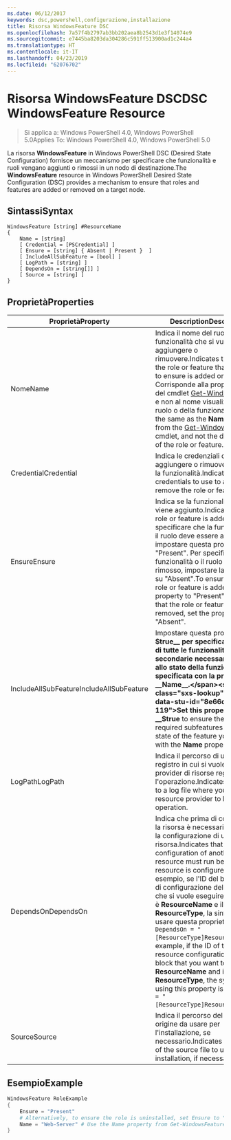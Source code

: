 ```yaml
---
ms.date: 06/12/2017
keywords: dsc,powershell,configurazione,installazione
title: Risorsa WindowsFeature DSC
ms.openlocfilehash: 7a57f4b2797ab3bb202aea8b2543d1e3f14074e9
ms.sourcegitcommit: e7445ba8203da304286c591ff513900ad1c244a4
ms.translationtype: HT
ms.contentlocale: it-IT
ms.lasthandoff: 04/23/2019
ms.locfileid: "62076702"
---
```

# <a name="dsc-windowsfeature-resource"></a><span data-ttu-id="8e66d-103">Risorsa WindowsFeature DSC</span><span class="sxs-lookup"><span data-stu-id="8e66d-103">DSC WindowsFeature Resource</span></span>

> <span data-ttu-id="8e66d-104">Si applica a: Windows PowerShell 4.0, Windows PowerShell 5.0</span><span class="sxs-lookup"><span data-stu-id="8e66d-104">Applies To: Windows PowerShell 4.0, Windows PowerShell 5.0</span></span>

<span data-ttu-id="8e66d-105">La risorsa **WindowsFeature** in Windows PowerShell DSC (Desired State Configuration) fornisce un meccanismo per specificare che funzionalità e ruoli vengano aggiunti o rimossi in un nodo di destinazione.</span><span class="sxs-lookup"><span data-stu-id="8e66d-105">The **WindowsFeature** resource in Windows PowerShell Desired State Configuration (DSC) provides a mechanism to ensure that roles and features are added or removed on a target node.</span></span>

## <a name="syntax"></a><span data-ttu-id="8e66d-106">Sintassi</span><span class="sxs-lookup"><span data-stu-id="8e66d-106">Syntax</span></span>

```
WindowsFeature [string] #ResourceName
{
    Name = [string]
    [ Credential = [PSCredential] ]
    [ Ensure = [string] { Absent | Present }  ]
    [ IncludeAllSubFeature = [bool] ]
    [ LogPath = [string] ]
    [ DependsOn = [string[]] ]
    [ Source = [string] ]
}
```

## <a name="properties"></a><span data-ttu-id="8e66d-107">Proprietà</span><span class="sxs-lookup"><span data-stu-id="8e66d-107">Properties</span></span>

|  <span data-ttu-id="8e66d-108">Proprietà</span><span class="sxs-lookup"><span data-stu-id="8e66d-108">Property</span></span>  |  <span data-ttu-id="8e66d-109">Description</span><span class="sxs-lookup"><span data-stu-id="8e66d-109">Description</span></span>   |
|---|---|
| <span data-ttu-id="8e66d-110">Nome</span><span class="sxs-lookup"><span data-stu-id="8e66d-110">Name</span></span>| <span data-ttu-id="8e66d-111">Indica il nome del ruolo o della funzionalità che si vuole aggiungere o rimuovere.</span><span class="sxs-lookup"><span data-stu-id="8e66d-111">Indicates the name of the role or feature that you want to ensure is added or removed.</span></span> <span data-ttu-id="8e66d-112">Corrisponde alla proprietà __Name__ del cmdlet [Get-WindowsFeature](/powershell/module/servermanager/Get-WindowsFeature) e non al nome visualizzato del ruolo o della funzionalità.</span><span class="sxs-lookup"><span data-stu-id="8e66d-112">This is the same as the __Name__ property from the [Get-WindowsFeature](/powershell/module/servermanager/Get-WindowsFeature) cmdlet, and not the display name of the role or feature.</span></span>|
| <span data-ttu-id="8e66d-113">Credential</span><span class="sxs-lookup"><span data-stu-id="8e66d-113">Credential</span></span>| <span data-ttu-id="8e66d-114">Indica le credenziali da usare per aggiungere o rimuovere il ruolo o la funzionalità.</span><span class="sxs-lookup"><span data-stu-id="8e66d-114">Indicates the credentials to use to add or remove the role or feature.</span></span>|
| <span data-ttu-id="8e66d-115">Ensure</span><span class="sxs-lookup"><span data-stu-id="8e66d-115">Ensure</span></span>| <span data-ttu-id="8e66d-116">Indica se la funzionalità o il ruolo viene aggiunto.</span><span class="sxs-lookup"><span data-stu-id="8e66d-116">Indicates if the role or feature is added.</span></span> <span data-ttu-id="8e66d-117">Per specificare che la funzionalità o il ruolo deve essere aggiunto, impostare questa proprietà su "Present". Per specificare che la funzionalità o il ruolo venga rimosso, impostare la proprietà su "Absent".</span><span class="sxs-lookup"><span data-stu-id="8e66d-117">To ensure that the role or feature is added, set this property to "Present" To ensure that the role or feature is removed, set the property to "Absent".</span></span>|
| <span data-ttu-id="8e66d-118">IncludeAllSubFeature</span><span class="sxs-lookup"><span data-stu-id="8e66d-118">IncludeAllSubFeature</span></span>| <span data-ttu-id="8e66d-119">Impostare questa proprietà su __$true__ per specificare lo stato di tutte le funzionalità secondarie necessarie insieme allo stato della funzionalità specificata con la proprietà __Name__.</span><span class="sxs-lookup"><span data-stu-id="8e66d-119">Set this property to __$true__ to ensure the state of all required subfeatures with the state of the feature you specify with the __Name__ property.</span></span>|
| <span data-ttu-id="8e66d-120">LogPath</span><span class="sxs-lookup"><span data-stu-id="8e66d-120">LogPath</span></span>| <span data-ttu-id="8e66d-121">Indica il percorso di un file di registro in cui si vuole che il provider di risorse registri l'operazione.</span><span class="sxs-lookup"><span data-stu-id="8e66d-121">Indicates the path to a log file where you want the resource provider to log the operation.</span></span>|
| <span data-ttu-id="8e66d-122">DependsOn</span><span class="sxs-lookup"><span data-stu-id="8e66d-122">DependsOn</span></span>| <span data-ttu-id="8e66d-123">Indica che prima di configurare la risorsa è necessario eseguire la configurazione di un'altra risorsa.</span><span class="sxs-lookup"><span data-stu-id="8e66d-123">Indicates that the configuration of another resource must run before this resource is configured.</span></span> <span data-ttu-id="8e66d-124">Ad esempio, se l'ID del blocco script di configurazione della risorsa che si vuole eseguire per primo è __ResourceName__ e il tipo è __ResourceType__, la sintassi per usare questa proprietà è `DependsOn = "[ResourceType]ResourceName"`.</span><span class="sxs-lookup"><span data-stu-id="8e66d-124">For example, if the ID of the resource configuration script block that you want to run first is __ResourceName__ and its type is __ResourceType__, the syntax for using this property is `DependsOn = "[ResourceType]ResourceName"`.</span></span>|
| <span data-ttu-id="8e66d-125">Source</span><span class="sxs-lookup"><span data-stu-id="8e66d-125">Source</span></span>| <span data-ttu-id="8e66d-126">Indica il percorso del file di origine da usare per l'installazione, se necessario.</span><span class="sxs-lookup"><span data-stu-id="8e66d-126">Indicates the location of the source file to use for installation, if necessary.</span></span>|

## <a name="example"></a><span data-ttu-id="8e66d-127">Esempio</span><span class="sxs-lookup"><span data-stu-id="8e66d-127">Example</span></span>
```powershell
WindowsFeature RoleExample
{
    Ensure = "Present"
    # Alternatively, to ensure the role is uninstalled, set Ensure to "Absent"
    Name = "Web-Server" # Use the Name property from Get-WindowsFeature
}
```